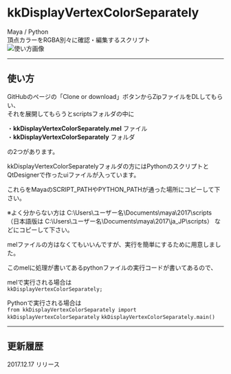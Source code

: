 # kkDisplayVertexColorSeparately

Maya / Python  
頂点カラーをRGBA別々に確認・編集するスクリプト    
![使い方画像](https://github.com/redglasses67/kkDisplayVertexColorSeparately/blob/master/kkDisplayVertexColorSeparately_ColorChange.gif)
***

## 使い方
 GitHubのページの「Clone or download」ボタンからZipファイルをDLしてもらい、  
それを展開してもらうとscriptsフォルダの中に

・**kkDisplayVertexColorSeparately.mel** ファイル  
・**kkDisplayVertexColorSeparately** フォルダ

の2つがあります。

 

kkDisplayVertexColorSeparatelyフォルダの方にはPythonのスクリプトとQtDesignerで作ったuiファイルが入っています。

これらをMayaのSCRIPT_PATHやPYTHON_PATHが通った場所にコピーして下さい。

※よく分からない方は C:\Users\ユーザー名\Documents\maya\2017\scripts
（日本語版は C:\Users\ユーザー名\Documents\maya\2017\ja_JP\scripts） などにコピーして下さい。


melファイルの方はなくてもいいんですが、実行を簡単にするために用意しました。

このmelに処理が書いてあるpythonファイルの実行コードが書いてあるので、

melで実行される場合は  
`kkDisplayVertexColorSeparately;`

 
Pythonで実行される場合は  
`from kkDisplayVertexColorSeparately import kkDisplayVertexColorSeparately`
`kkDisplayVertexColorSeparately.main() `

***
## 更新履歴
2017.12.17 リリース
